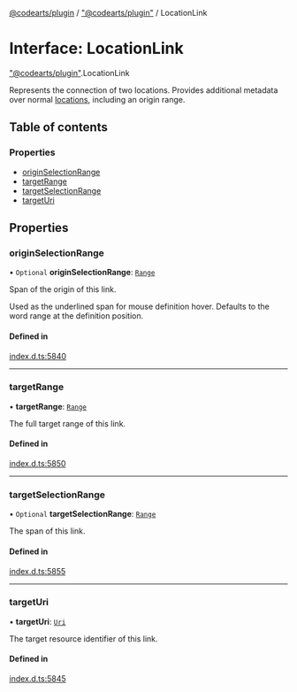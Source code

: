 [@codearts/plugin](../README.md) / ["@codearts/plugin"](../modules/_codearts_plugin_.md) / LocationLink

# Interface: LocationLink

["@codearts/plugin"](../modules/_codearts_plugin_.md).LocationLink

Represents the connection of two locations. Provides additional metadata over normal [locations](../classes/codearts_plugin_.Location.md),
including an origin range.

## Table of contents

### Properties

- [originSelectionRange](codearts_plugin_.LocationLink.md#originselectionrange)
- [targetRange](codearts_plugin_.LocationLink.md#targetrange)
- [targetSelectionRange](codearts_plugin_.LocationLink.md#targetselectionrange)
- [targetUri](codearts_plugin_.LocationLink.md#targeturi)

## Properties

### originSelectionRange

• `Optional` **originSelectionRange**: [`Range`](../classes/codearts_plugin_.Range.md)

Span of the origin of this link.

Used as the underlined span for mouse definition hover. Defaults to the word range at
the definition position.

#### Defined in

[index.d.ts:5840](https://github.com/huaweicloud/cloudide-plugin-api/blob/03b481c/index.d.ts#L5840)

___

### targetRange

• **targetRange**: [`Range`](../classes/codearts_plugin_.Range.md)

The full target range of this link.

#### Defined in

[index.d.ts:5850](https://github.com/huaweicloud/cloudide-plugin-api/blob/03b481c/index.d.ts#L5850)

___

### targetSelectionRange

• `Optional` **targetSelectionRange**: [`Range`](../classes/codearts_plugin_.Range.md)

The span of this link.

#### Defined in

[index.d.ts:5855](https://github.com/huaweicloud/cloudide-plugin-api/blob/03b481c/index.d.ts#L5855)

___

### targetUri

• **targetUri**: [`Uri`](../classes/codearts_plugin_.Uri.md)

The target resource identifier of this link.

#### Defined in

[index.d.ts:5845](https://github.com/huaweicloud/cloudide-plugin-api/blob/03b481c/index.d.ts#L5845)
